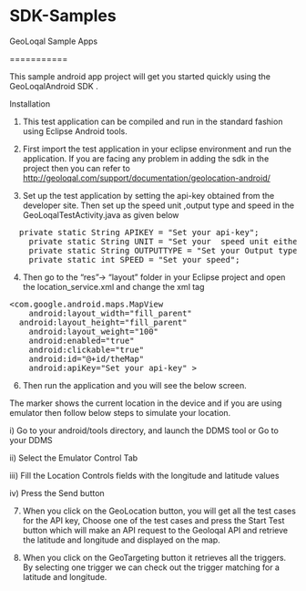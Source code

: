 SDK-Samples
===========

GeoLoqal Sample Apps

===========

This sample android app project will get you started quickly using the GeoLoqalAndroid SDK .  

Installation 

1)  This test application can be compiled and run in the standard fashion using Eclipse Android tools. 

2)	First import the test application in your eclipse environment and run the application. If you are facing any problem in  adding the sdk  in the project then you can refer to  http://geoloqal.com/support/documentation/geolocation-android/

3)	Set up the test application by setting the api-key obtained from the developer site. Then set up the speed unit ,output type and speed in the GeoLoqalTestActivity.java as given below

<pre>
  private static String APIKEY = "Set your api-key";
	private static String UNIT = "Set your  speed unit either kph or mph";
	private static String OUTPUTTYPE = "Set your Output type either json or xml";
	private static int SPEED = "Set your speed";
</pre>

4)	Then go to the “res”→ “layout” folder in your Eclipse project  and open the location_service.xml and change the xml tag
<pre>
&lt;com.google.android.maps.MapView 
	android:layout_width="fill_parent"
  android:layout_height="fill_parent"
	android:layout_weight="100"
	android:enabled="true"
	android:clickable="true"
	android:id="@+id/theMap" 
	android:apiKey="Set your api-key" &gt;
</pre>

6)	Then run the application and you will see the below screen.
 
The marker shows the current location in the device and if you are using emulator then follow below steps to simulate your location.

i)	Go to your android/tools directory, and launch the DDMS tool or Go to your DDMS

ii)	 Select the Emulator Control Tab

iii)	 Fill the Location Controls fields with the longitude and latitude values

iv)	 Press the Send button

7)	 When you click on the GeoLocation button, you will get all the test cases for the API key, Choose one of the test cases and press the Start Test button which will make an API request to the Geoloqal API and retrieve the latitude and longitude and displayed on the map.

8)	When you click on the GeoTargeting button it retrieves all the triggers. By selecting one trigger we can check out the trigger matching for a latitude and longitude.

